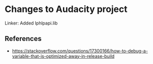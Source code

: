 # Changes to Audacity project

Linker:
    Added Iphlpapi.lib

## References
  * https://stackoverflow.com/questions/17300166/how-to-debug-a-variable-that-is-optimized-away-in-release-build